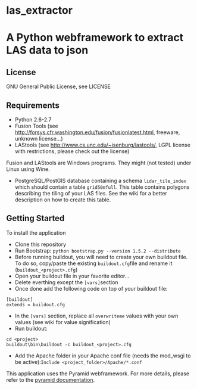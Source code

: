 las_extractor
=============
A Python webframework to extract LAS data to json
=============

License
---------------

GNU General Public License, see LICENSE


Requirements
---------------

* Python 2.6-2.7
* Fusion Tools (see http://forsys.cfr.washington.edu/fusion/fusionlatest.html, freeware, unknown license...)
* LAStools (see http://www.cs.unc.edu/~isenburg/lastools/, LGPL license with restrictions, please check out the license)

Fusion and LAStools are Windows programs. They might (not tested) under Linux using Wine.

* PostgreSQL/PostGIS database containing a schema `lidar_tile_index` which should contain a table `grid50mfull`. This table contains polygons describing the tiling of your LAS files. See the wiki for a better description on how to create this table.

Getting Started
---------------

To install the application
* Clone this repository
* Run Bootstrap: `python bootstrap.py --version 1.5.2 --distribute`
* Before running buildout, you will need to create your own buildout file. To do so, copy/paste the existing `buildout.cfg`file and rename it (`buildout_<project>.cfg`)
* Open your buildout file in your favorite editor...
* Delete everthing except the `[vars]`section
* Once done add the following code on top of your buildout file:
```
[buildout]
extends = buildout.cfg
```
* In the `[vars]` section, replace all `overwriteme` values with your own values (see wiki for value signification)
* Run buildout: 
```
cd <project>
buildout\bin\buildout -c buildout_<project>.cfg
```
* Add the Apache folder in your Apache conf file (needs the mod_wsgi to be active):`Include <project_folder>/Apache/*.conf`

This application uses the Pyramid webframework. For more details, please refer to the <a href="http://docs.pylonsproject.org/projects/pyramid" target=_blank>pyramid documentation</a>.

